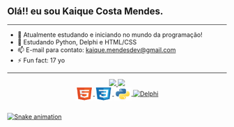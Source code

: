 ## Olá!! eu sou Kaique Costa Mendes.

------------------------------------------------------------------
- 🔭 Atualmente estudando e iniciando no mundo da programação!
- 🌱 Estudando Python, Delphi e HTML/CSS 
- 📫 E-mail para contato: kaique.mendesdev@gmail.com
- ⚡ Fun fact: 17 yo
 ------------------------------------------------------------------
 
 <div align="center">
  <a href="https://github.com/KaiqueMends">
  <img height="170em" src="https://github-readme-stats.vercel.app/api?username=KaiqueMends&amp;show_icons=true&amp;theme=tokyonight&amp;include_all_commits=true&amp;count_private=true"/>
  <img height="150em" src="https://github-readme-stats.vercel.app/api/top-langs/?username=KaiqueMends&amp;layout=compact&amp;langs_count=7&amp;theme=tokyonight"/>
<div style="display-inline_block">   
<img align="center" alt="HTML" height="30" width="40" src="https://raw.githubusercontent.com/devicons/devicon/master/icons/html5/html5-original.svg" style="max-width: 100%;">
<img align="center" alt="CSS" height="30" width="40" src="https://raw.githubusercontent.com/devicons/devicon/master/icons/css3/css3-original.svg" style="max-width: 100%;">
<img align="center" alt="Python" height="30" width="40" src="https://raw.githubusercontent.com/devicons/devicon/master/icons/python/python-original.svg" style="max-width: 100%;">
 <img  align="center" alt="Delphi" height="30" width="30" src="https://img.icons8.com/officel/48/000000/delphi-ide.png"/>
 </div>
</div> 
   
   ##
   
 <img src="https://github.com/KaiqueMends/rafaballerini/raw/output/github-contribution-grid-snake.svg" alt="Snake animation" style="max-width: 100%;">
